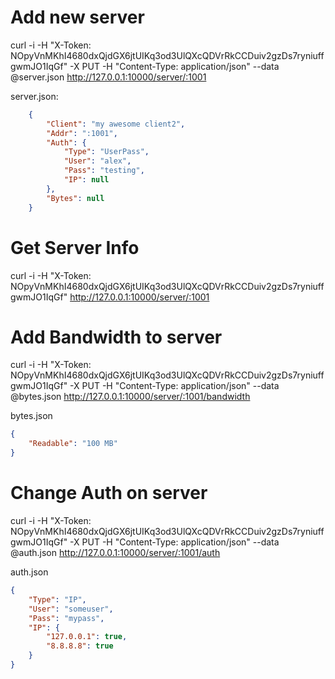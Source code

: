 # Add new server
curl -i -H "X-Token: NOpyVnMKhI4680dxQjdGX6jtUIKq3od3UlQXcQDVrRkCCDuiv2gzDs7ryniuffgwmJO1IqGf" -X PUT -H "Content-Type: application/json" --data @server.json http://127.0.0.1:10000/server/:1001

server.json:
```json
    {
        "Client": "my awesome client2",
        "Addr": ":1001",
        "Auth": {
            "Type": "UserPass",
            "User": "alex",
            "Pass": "testing",
            "IP": null
        },
        "Bytes": null
    }
```
# Get Server Info
curl -i -H "X-Token: NOpyVnMKhI4680dxQjdGX6jtUIKq3od3UlQXcQDVrRkCCDuiv2gzDs7ryniuffgwmJO1IqGf" http://127.0.0.1:10000/server/:1001



# Add Bandwidth to server
curl -i -H "X-Token: NOpyVnMKhI4680dxQjdGX6jtUIKq3od3UlQXcQDVrRkCCDuiv2gzDs7ryniuffgwmJO1IqGf" -X PUT -H "Content-Type: application/json" --data @bytes.json http://127.0.0.1:10000/server/:1001/bandwidth

bytes.json
```json
{
    "Readable": "100 MB"
}
```

# Change Auth on server
curl -i -H "X-Token: NOpyVnMKhI4680dxQjdGX6jtUIKq3od3UlQXcQDVrRkCCDuiv2gzDs7ryniuffgwmJO1IqGf" -X PUT -H "Content-Type: application/json" --data @auth.json http://127.0.0.1:10000/server/:1001/auth

auth.json
```json
{
    "Type": "IP",
    "User": "someuser",
    "Pass": "mypass",
    "IP": {
        "127.0.0.1": true,
        "8.8.8.8": true
    }
}
```
